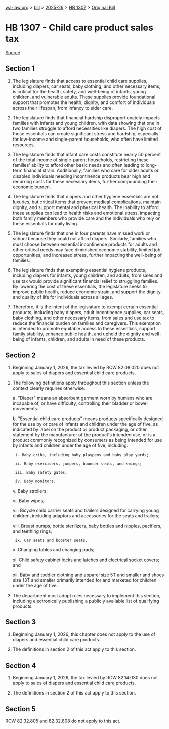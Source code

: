 [wa-law.org](/) > [bill](/bill/) > [2025-26](/bill/2025-26/) > [HB 1307](/bill/2025-26/hb/1307/) > [Original Bill](/bill/2025-26/hb/1307/1/)

# HB 1307 - Child care product sales tax

[Source](http://lawfilesext.leg.wa.gov/biennium/2025-26/Pdf/Bills/House%20Bills/1307.pdf)

## Section 1
1. The legislature finds that access to essential child care supplies, including diapers, car seats, baby clothing, and other necessary items, is critical for the health, safety, and well-being of infants, young children, and vulnerable adults. These supplies provide foundational support that promotes the health, dignity, and comfort of individuals across their lifespan, from infancy to elder care.

2. The legislature finds that financial hardship disproportionately impacts families with infants and young children, with data showing that one in two families struggle to afford necessities like diapers. The high cost of these essentials can create significant stress and hardship, especially for low-income and single-parent households, who often have limited resources.

3. The legislature finds that infant care costs constitute nearly 50 percent of the total income of single-parent households, restricting these families' ability to afford other basic needs and often leading to long-term financial strain. Additionally, families who care for older adults or disabled individuals needing incontinence products bear high and recurring costs for these necessary items, further compounding their economic burden.

4. The legislature finds that diapers and other hygiene essentials are not luxuries, but critical items that prevent medical complications, maintain dignity, and support mental and physical health. The inability to afford these supplies can lead to health risks and emotional stress, impacting both family members who provide care and the individuals who rely on these essentials for daily living.

5. The legislature finds that one in four parents have missed work or school because they could not afford diapers. Similarly, families who must choose between essential incontinence products for adults and other critical needs may face diminished economic stability, limited job opportunities, and increased stress, further impacting the well-being of families.

6. The legislature finds that exempting essential hygiene products, including diapers for infants, young children, and adults, from sales and use tax would provide significant financial relief to struggling families. By lowering the cost of these essentials, the legislature seeks to improve public health, reduce economic strain, and support the dignity and quality of life for individuals across all ages.

7. Therefore, it is the intent of the legislature to exempt certain essential products, including baby diapers, adult incontinence supplies, car seats, baby clothing, and other necessary items, from sales and use tax to reduce the financial burden on families and caregivers. This exemption is intended to promote equitable access to these essentials, support family stability, enhance public health, and uphold the dignity and well-being of infants, children, and adults in need of these products.

## Section 2
1. Beginning January 1, 2026, the tax levied by RCW 82.08.020 does not apply to sales of diapers and essential child care products.

2. The following definitions apply throughout this section unless the context clearly requires otherwise.

    a. "Diaper" means an absorbent garment worn by humans who are incapable of, or have difficulty, controlling their bladder or bowel movements.

    b. "Essential child care products" means products specifically designed for the use by or care of infants and children under the age of five, as indicated by label on the product or product packaging, or other statement by the manufacturer of the product's intended use, or is a product commonly recognized by consumers as being intended for use by infants and children under the age of five, including:

        i. Baby cribs, including baby playpens and baby play yards;

        ii. Baby exercisers, jumpers, bouncer seats, and swings;

        iii. Baby safety gates;

        iv. Baby monitors;

    v. Baby strollers;

    vi. Baby wipes;

    vii. Bicycle child carrier seats and trailers designed for carrying young children, including adaptors and accessories for the seats and trailers;

    viii. Breast pumps, bottle sterilizers, baby bottles and nipples, pacifiers, and teething rings;

        ix. Car seats and booster seats;

    x. Changing tables and changing pads;

    xi. Child safety cabinet locks and latches and electrical socket covers; and

    xii. Baby and toddler clothing and apparel size 5T and smaller and shoes size 13T and smaller primarily intended for and marketed for children under the age of five.

3. The department must adopt rules necessary to implement this section, including electronically publishing a publicly available list of qualifying products.

## Section 3
1. Beginning January 1, 2026, this chapter does not apply to the use of diapers and essential child care products.

2. The definitions in section 2 of this act apply to this section.

## Section 4
1. Beginning January 1, 2026, the tax levied by RCW 82.14.030 does not apply to sales of diapers and essential child care products.

2. The definitions in section 2 of this act apply to this section.

## Section 5
RCW 82.32.805 and 82.32.808 do not apply to this act.
